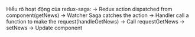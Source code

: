 Hiểu rõ hoạt động của redux-saga:
-> Redux action dispatched from component(getNews)
-> Watcher Saga catches the action
-> Handler call a function to make the request(handleGetNews)
-> Call requestGetNews
-> setNews
-> Update component
